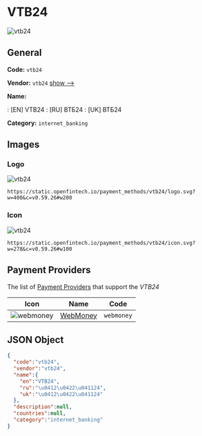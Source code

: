 
# VTB24 
![vtb24](https://static.openfintech.io/payment_methods/vtb24/logo.svg?w=400&c=v0.59.26#w200)  

## General 
**Code:** `vtb24` 
 
**Vendor:** `vtb24` [show -->](/vendors/vtb24/) 
 
**Name:** 
 
:	[EN] VTB24 
:	[RU] ВТБ24 
:	[UK] ВТБ24 
 
**Category:** `internet_banking` 
 

## Images 

### Logo 
![vtb24](https://static.openfintech.io/payment_methods/vtb24/logo.svg?w=400&c=v0.59.26#w200)  

```
https://static.openfintech.io/payment_methods/vtb24/logo.svg?w=400&c=v0.59.26#w200
```  

### Icon 
![vtb24](https://static.openfintech.io/payment_methods/vtb24/icon.svg?w=278&c=v0.59.26#w100)  

```
https://static.openfintech.io/payment_methods/vtb24/icon.svg?w=278&c=v0.59.26#w100
```  

## Payment Providers 
 
The list of [Payment Providers](/payment-providers/) that support the _VTB24_ 

|Icon|Name|Code| 
|:---:|:---:|:---:| 
|![webmoney](https://static.openfintech.io/payment_providers/webmoney/icon.svg?w=278&c=v0.59.26#w100) |[WebMoney](/payment-providers/webmoney/)|`webmoney`| 
 

## JSON Object 

```json
{
  "code":"vtb24",
  "vendor":"vtb24",
  "name":{
    "en":"VTB24",
    "ru":"\u0412\u0422\u041124",
    "uk":"\u0412\u0422\u041124"
  },
  "description":null,
  "countries":null,
  "category":"internet_banking"
}
```  
